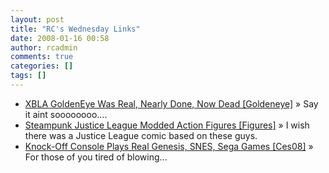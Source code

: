 ```yaml
---
layout: post
title: "RC's Wednesday Links"
date: 2008-01-16 00:58
author: rcadmin
comments: true
categories: []
tags: []
---
```

<ul>
<li><a href="http://feeds.gawker.com/~r/kotaku/full/~3/215279973/xbla-goldeneye-was-real-nearly-done-now-dead" title="XBLA GoldenEye Was Real, Nearly Done, Now Dead [Goldeneye]">XBLA GoldenEye Was Real, Nearly Done, Now Dead [Goldeneye]</a> &raquo; Say it aint soooooooo....</li>
<li><a href="http://feeds.gawker.com/~r/gizmodo/full/~3/214657137/steampunk-justice-league-modded-action-figures" title="Steampunk Justice League Modded Action Figures [Figures]">Steampunk Justice League Modded Action Figures [Figures]</a> &raquo; I wish there was a Justice League comic based on these guys.</li>
<li><a href="http://feeds.gawker.com/~r/kotaku/full/~3/213913404/knock+off-console-plays-real-genesis-snes-sega-games" title="Knock-Off Console Plays Real Genesis, SNES, Sega Games [Ces08]">Knock-Off Console Plays Real Genesis, SNES, Sega Games [Ces08]</a> &raquo; For those of you tired of blowing...</li>
</ul>


